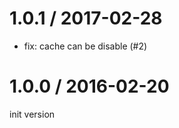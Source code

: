 
1.0.1 / 2017-02-28
==================

  * fix: cache can be disable (#2)

1.0.0 / 2016-02-20
==================

init version

